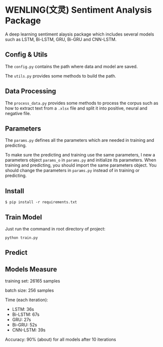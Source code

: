 # WENLING(文灵) Sentiment Analysis Package
A deep learning sentiment alaysis package which includes several models such as LSTM, Bi-LSTM, GRU, Bi-GRU and CNN-LSTM.

## Config & Utils
The `config.py` contains the path where data and model are saved.

The `utils.py` provides some methods to build the path.

## Data Processing
The `process_data.py` provides some methods to process the corpus such as how to extract text from a `.xlsx` file and split it into positive, neural and negative file.

## Parameters
The `params.py` defines all the parameters which are needed in training and predicting.

To make sure the predicting and training use the same parameters, I new a parameters object `params_o` in `params.py`
and initialize its parameters. When training and predicting, you should import the same parameters object. You should
change the parameters in `params.py` instead of in training or predicting.

## Install
```angular2html
$ pip install -r requirements.txt
```


## Train Model
Just run the command in root directory of project:
```
python train.py
```

## Predict



## Models Measure
training set: 26165 samples

batch size: 256 samples

Time (each iteration):
- LSTM: 36s 
- Bi-LSTM: 67s 
- GRU: 27s 
- Bi-GRU: 52s
- CNN-LSTM: 39s

Accuracy: 90% (about) for all models after 10 iterations
